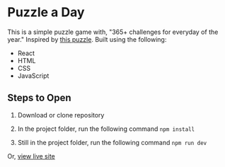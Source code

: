 # Puzzle a Day

This is a simple puzzle game with, "365+ challenges for everyday of the year." Inspired by [this puzzle]('https://www.dragonfjord.com/product/a-puzzle-a-day/'). Built using the following:

- React
- HTML
- CSS
- JavaScript

## Steps to Open

1. Download or clone repository
2. In the project folder, run the following command
`npm install`

3. Still in the project folder, run the following command
`npm run dev`

Or, [view live site]('https://cjacqo.github.io/puzzle-a-day-2/')